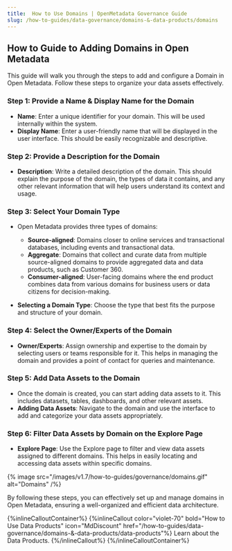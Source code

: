 ```yaml
---
title:  How to Use Domains | OpenMetadata Governance Guide
slug: /how-to-guides/data-governance/domains-&-data-products/domains
---
```


## How to Guide to Adding Domains in Open Metadata

This guide will walk you through the steps to add and configure a Domain in Open Metadata. Follow these steps to organize your data assets effectively.

### Step 1: Provide a Name & Display Name for the Domain

- **Name**: Enter a unique identifier for your domain. This will be used internally within the system.
- **Display Name**: Enter a user-friendly name that will be displayed in the user interface. This should be easily recognizable and descriptive.

### Step 2: Provide a Description for the Domain

- **Description**: Write a detailed description of the domain. This should explain the purpose of the domain, the types of data it contains, and any other relevant information that will help users understand its context and usage.

### Step 3: Select Your Domain Type

- Open Metadata provides three types of domains:
  - **Source-aligned**: Domains closer to online services and transactional databases, including events and transactional data.
  - **Aggregate**: Domains that collect and curate data from multiple source-aligned domains to provide aggregated data and data products, such as Customer 360.
  - **Consumer-aligned**: User-facing domains where the end product combines data from various domains for business users or data citizens for decision-making.

- **Selecting a Domain Type**: Choose the type that best fits the purpose and structure of your domain.

### Step 4: Select the Owner/Experts of the Domain

- **Owner/Experts**: Assign ownership and expertise to the domain by selecting users or teams responsible for it. This helps in managing the domain and provides a point of contact for queries and maintenance.

### Step 5: Add Data Assets to the Domain

- Once the domain is created, you can start adding data assets to it. This includes datasets, tables, dashboards, and other relevant assets.
- **Adding Data Assets**: Navigate to the domain and use the interface to add and categorize your data assets appropriately.

### Step 6: Filter Data Assets by Domain on the Explore Page

- **Explore Page**: Use the Explore page to filter and view data assets assigned to different domains. This helps in easily locating and accessing data assets within specific domains.

{% image
  src="/images/v1.7/how-to-guides/governance/domains.gif"
  alt="Domains"
 /%}

By following these steps, you can effectively set up and manage domains in Open Metadata, ensuring a well-organized and efficient data architecture.


{%inlineCalloutContainer%}
 {%inlineCallout
  color="violet-70"
  bold="How to Use Data Products"
  icon="MdDiscount"
  href="/how-to-guides/data-governance/domains-&-data-products/data-products"%}
   Learn about the Data Products.
 {%/inlineCallout%}
{%/inlineCalloutContainer%}

